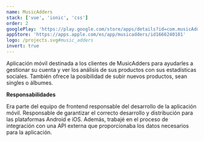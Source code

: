 ```yaml
---
name: MusicAdders
stack: ['vue', 'ionic', 'css']
order: 2
googlePlay: 'https://play.google.com/store/apps/details?id=com.musicAdders'
appStore: 'https://apps.apple.com/es/app/musicadders/id1666240101'
logo: /projects.svg#music_adders
invert: true
---
```


Aplicación móvil destinada a los clientes de MusicAdders para ayudarles a gestionar
su cuenta y ver los análisis de sus productos con sus estadísticas sociales. También
ofrece la posibilidad de subir nuevos productos, sean singles o álbumes.

<b>Responsabilidades</b>

Era parte del equipo de frontend responsable del desarrollo de la aplicación móvil.
Responsable de garantizar el correcto desarrollo y distribución para las plataformas
Android e iOS. Además, trabajé en el proceso de integración con una API externa que
proporcionaba los datos necesarios para la aplicación.
